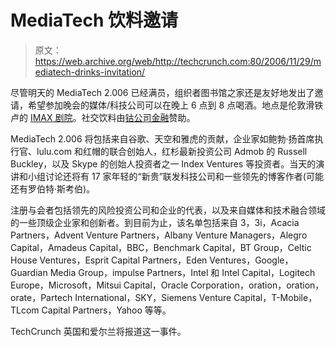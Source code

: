# MediaTech 饮料邀请

> 原文：<https://web.archive.org/web/http://techcrunch.com:80/2006/11/29/mediatech-drinks-invitation/>

尽管明天的 MediaTech 2.006 已经满员，组织者图书馆之家还是友好地发出了邀请，希望参加晚会的媒体/科技公司可以在晚上 6 点到 8 点喝酒。地点是伦敦滑铁卢的 [IMAX 剧院](https://web.archive.org/web/20140912161627/http://www.bfi.org.uk/incinemas/imax/getting-there/)。社交饮料由[钴公司金融](https://web.archive.org/web/20140912161627/http://www.cobaltcf.com/)赞助。

MediaTech 2.006 将包括来自谷歌、天空和雅虎的贡献，企业家如鲍勃·扬首席执行官、lulu.com 和红帽的联合创始人，红杉最新投资公司 Admob 的 Russell Buckley，以及 Skype 的创始人投资者之一 Index Ventures 等投资者。当天的演讲和小组讨论还将有 17 家年轻的“新贵”联发科技公司和一些领先的博客作者(可能还有罗伯特·斯考伯)。

注册与会者包括领先的风险投资公司和企业的代表，以及来自媒体和技术融合领域的一些顶级企业家和创新者。到目前为止，该名单包括来自 3，3i，Acacia Partners，Advent Venture Partners，Albany Venture Managers，Alegro Capital，Amadeus Capital，BBC，Benchmark Capital，BT Group，Celtic House Ventures，Esprit Capital Partners，Eden Ventures，Google，Guardian Media Group，impulse Partners，Intel 和 Intel Capital，Logitech Europe，Microsoft，Mitsui Capital，Oracle Corporation，oration，oration，orate，Partech International，SKY，Siemens Venture Capital，T-Mobile，TLcom Capital Partners，Yahoo 等等。

TechCrunch 英国和爱尔兰将报道这一事件。